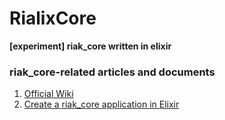 # RialixCore

**[experiment] riak_core written in elixir**

### riak_core-related articles and documents
1. [Official Wiki](https://github.com/basho/riak_core/wiki)
2. [Create a riak_core application in Elixir](https://medium.com/@GPad/create-a-riak-core-application-in-elixir-part-1-41354c1f26c3)
